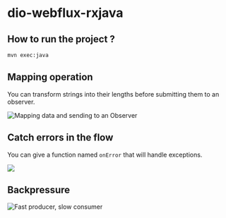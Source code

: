 # dio-webflux-rxjava

## How to run the project ?

```sh
mvn exec:java
```

## Mapping operation

You can transform strings into their lengths before submitting them to an observer.

![Mapping data and sending to an Observer](https://miro.medium.com/max/1200/1*AzZ9kfyC41usaJoWoeWdlQ.gif)

## Catch errors in the flow

You can give a function named `onError` that will handle exceptions.

![](https://raw.githubusercontent.com/wiki/ReactiveX/RxJava/images/rx-operators/blockingSubscribe.o.2.png)

## Backpressure

![Fast producer, slow consumer](https://miro.medium.com/max/1400/1*G-yJQ_ururyvMGkGRA3eAw.png)
